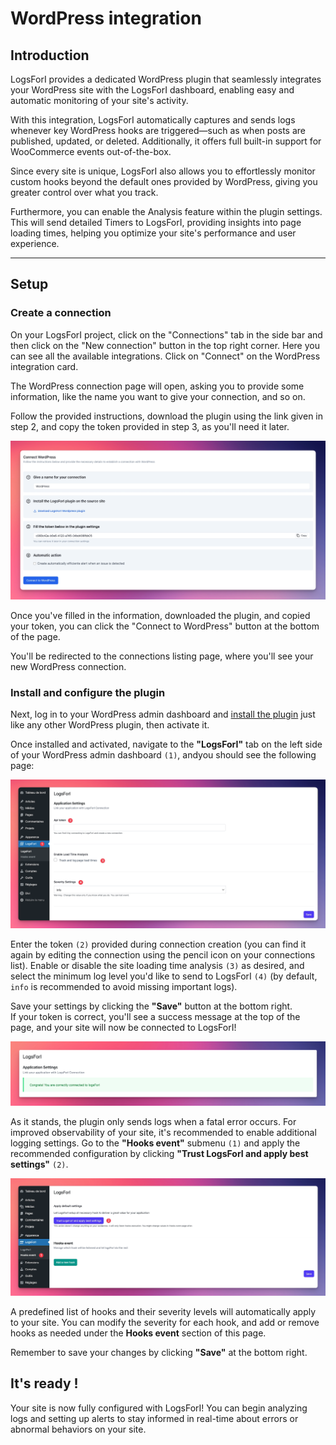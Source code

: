 # WordPress integration

## Introduction

LogsForI provides a dedicated WordPress plugin that seamlessly integrates your WordPress site with the LogsForI dashboard, enabling easy and automatic monitoring of your site's activity.

With this integration, LogsForI automatically captures and sends logs whenever key WordPress hooks are triggered—such as when posts are published, updated, or deleted. Additionally, it offers full built-in support for WooCommerce events out-of-the-box.

Since every site is unique, LogsForI also allows you to effortlessly monitor custom hooks beyond the default ones provided by WordPress, giving you greater control over what you track.

Furthermore, you can enable the Analysis feature within the plugin settings. This will send detailed Timers to LogsForI, providing insights into page loading times, helping you optimize your site's performance and user experience.

---

## Setup

### Create a connection

On your LogsForI project, click on the "Connections" tab in the side bar and then click on the "New connection" button in the top right corner. Here you can see all the available integrations. Click on "Connect" on the WordPress integration card.

The WordPress connection page will open, asking you to provide some information, like the name you want to give your connection, and so on.

Follow the provided instructions, download the plugin using the link given in step 2, and copy the token provided in step 3, as you'll need it later.

![Wordpress Connection](../_media/connections/wordpress/connection-wordpress.webp)

Once you've filled in the information, downloaded the plugin, and copied your token, you can click the "Connect to WordPress" button at the bottom of the page.

You'll be redirected to the connections listing page, where you'll see your new WordPress connection.

### Install and configure the plugin

Next, log in to your WordPress admin dashboard and [install the plugin](https://wordpress.org/documentation/article/manage-plugins/#upload-via-wordpress-admin) just like any other WordPress plugin, then activate it.

Once installed and activated, navigate to the **"LogsForI"** tab on the left side of your WordPress admin dashboard `(1)`, andyou should see the following page:

![Wordpress Plugin](../_media/connections/wordpress/connection-wordpress-plugin.webp)

Enter the token `(2)` provided during connection creation (you can find it again by editing the connection using the pencil icon on your connections list). Enable or disable the site loading time analysis `(3)` as desired, and select the minimum log level you'd like to send to LogsForI `(4)` (by default, `info` is recommended to avoid missing important logs).

Save your settings by clicking the **"Save"** button at the bottom right.\
If your token is correct, you'll see a success message at the top of the page, and your site will now be connected to LogsForI!

![Wordpress Plugin Success](../_media/connections/wordpress/connection-wordpress-plugin-success.webp)

As it stands, the plugin only sends logs when a fatal error occurs. For improved observability of your site, it's recommended to enable additional logging settings. Go to the **"Hooks event"** submenu `(1)` and apply the recommended configuration by clicking **"Trust LogsForI and apply best settings"** `(2)`.

![Wordpress Plugin Hooks](../_media/connections/wordpress/connection-wordpress-plugin-hooks.webp)

A predefined list of hooks and their severity levels will automatically apply to your site. You can modify the severity for each hook, and add or remove hooks as needed under the **Hooks event** section of this page.

Remember to save your changes by clicking **"Save"** at the bottom right.

## It's ready !
Your site is now fully configured with LogsForI! You can begin analyzing logs and setting up alerts to stay informed in real-time about errors or abnormal behaviors on your site.